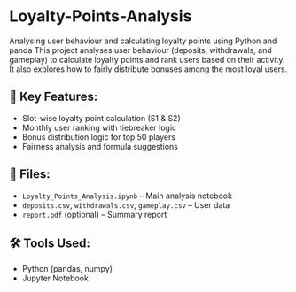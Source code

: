 # Loyalty-Points-Analysis
Analysing user behaviour and calculating loyalty points using Python and panda
This project analyses user behaviour (deposits, withdrawals, and gameplay) to calculate loyalty points and rank users based on their activity. It also explores how to fairly distribute bonuses among the most loyal users.

## 📌 Key Features:

- Slot-wise loyalty point calculation (S1 & S2)
- Monthly user ranking with tiebreaker logic
- Bonus distribution logic for top 50 players
- Fairness analysis and formula suggestions

## 📂 Files:
- `Loyalty_Points_Analysis.ipynb` – Main analysis notebook
- `deposits.csv`, `withdrawals.csv`, `gameplay.csv` – User data
- `report.pdf` (optional) – Summary report

## 🛠️ Tools Used:
- Python (pandas, numpy)
- Jupyter Notebook
